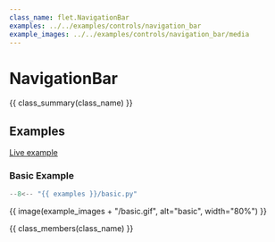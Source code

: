 ```yaml
---
class_name: flet.NavigationBar
examples: ../../examples/controls/navigation_bar
example_images: ../../examples/controls/navigation_bar/media
---
```


# NavigationBar

{{ class_summary(class_name) }}

## Examples

[Live example](https://flet-controls-gallery.fly.dev/navigation/navigationbar)

### Basic Example

```python
--8<-- "{{ examples }}/basic.py"
```

{{ image(example_images + "/basic.gif", alt="basic", width="80%") }}


{{ class_members(class_name) }}
